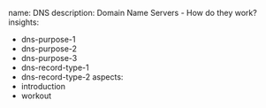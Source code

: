 name: DNS
description: Domain Name Servers - How do they work?
insights:
  - dns-purpose-1
  - dns-purpose-2
  - dns-purpose-3
  - dns-record-type-1
  - dns-record-type-2
aspects:
  - introduction
  - workout
 
